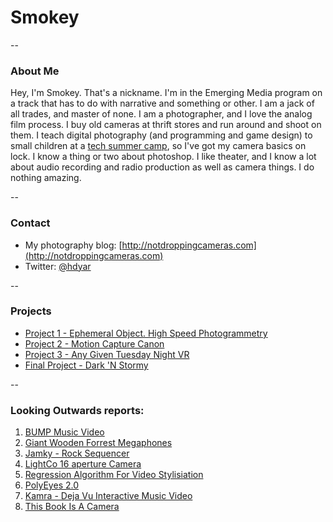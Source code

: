 # Smokey

--

### About Me
Hey, I'm Smokey. That's a nickname. I'm in the Emerging Media program on a track that has to do with narrative and something or other. I am a jack of all trades, and master of none. I am a photographer, and I love the analog film process. I buy old cameras at thrift stores and run around and shoot on them. I teach digital photography (and programming and game design) to small children at a [tech summer camp](http://idtech.com), so I've got my camera basics on lock. I know a thing or two about photoshop. I like theater, and I know a lot about audio recording and radio production as well as camera things. I do nothing amazing.

--

### Contact
- My photography blog: [http://notdroppingcameras.com](http://notdroppingcameras.com)
- Twitter: [@hdyar](http://twitter.com/hdyar)

--

### Projects
- [Project 1 - Ephemeral Object. High Speed Photogrammetry](https://github.com/golanlevin/ExperimentalCapture/blob/master/students/irene/project-1/project1.md)
- [Project 2 - Motion Capture Canon](projects/project2.md)
- [Project 3 - Any Given Tuesday Night VR](projects/project3.md)
- [Final Project - Dark 'N Stormy](https://github.com/golanlevin/ExperimentalCapture/blob/master/students/miranda/finalproject.md)

--

### Looking Outwards reports:
1. [BUMP Music Video](LookingForward/1-BumpMusicVideo.md)
2. [Giant Wooden Forrest Megaphones](LookingForward/2-GiantMegaphones.md)
3. [Jamky - Rock Sequencer](LookingForward/3-rocks.md)
4. [LightCo 16 aperture Camera](LookingForward/4-LightCo.md)
5. [Regression Algorithm For Video Stylisiation](LookingForward/5-regression.md)
6. [PolyEyes 2.0](LookingForward/6-polyeyes.md)
7. [Kamra - Deja Vu Interactive Music Video](LookingForward/7-DejaVu.md)
8. [This Book Is A Camera](LookingForward/8-CameraBook.md)
